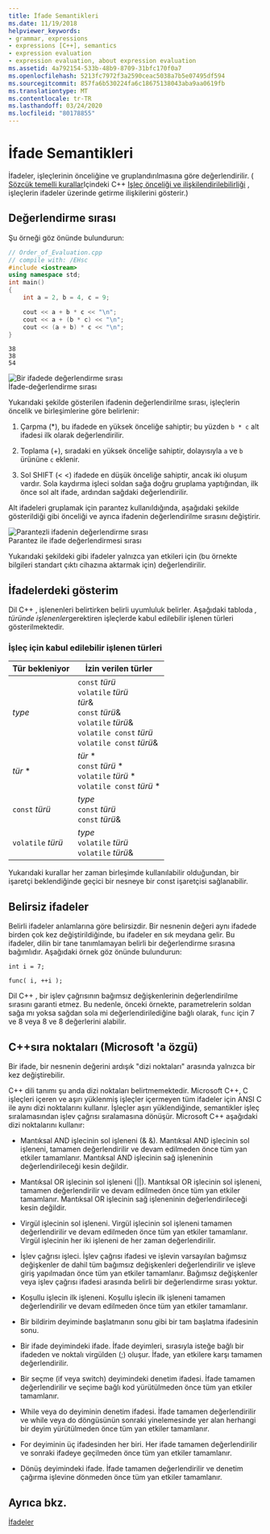 ```yaml
---
title: İfade Semantikleri
ms.date: 11/19/2018
helpviewer_keywords:
- grammar, expressions
- expressions [C++], semantics
- expression evaluation
- expression evaluation, about expression evaluation
ms.assetid: 4a792154-533b-48b9-8709-31bfc170f0a7
ms.openlocfilehash: 5213fc7972f3a2590ceac5038a7b5e07495df594
ms.sourcegitcommit: 857fa6b530224fa6c18675138043aba9aa0619fb
ms.translationtype: MT
ms.contentlocale: tr-TR
ms.lasthandoff: 03/24/2020
ms.locfileid: "80178855"
---
```

# <a name="semantics-of-expressions"></a>İfade Semantikleri

İfadeler, işleçlerinin önceliğine ve gruplandırılmasına göre değerlendirilir. ( [Sözcük temelli kurallar](../cpp/lexical-conventions.md)Içindeki C++ [Işleç önceliği ve ilişkilendirilebilirliği](../cpp/cpp-built-in-operators-precedence-and-associativity.md) , işleçlerin ifadeler üzerinde getirme ilişkilerini gösterir.)

## <a name="order-of-evaluation"></a>Değerlendirme sırası

Şu örneği göz önünde bulundurun:

```cpp
// Order_of_Evaluation.cpp
// compile with: /EHsc
#include <iostream>
using namespace std;
int main()
{
    int a = 2, b = 4, c = 9;

    cout << a + b * c << "\n";
    cout << a + (b * c) << "\n";
    cout << (a + b) * c << "\n";
}
```

```Output
38
38
54
```

![Bir ifadede değerlendirme sırası](../cpp/media/vc38zv1.gif "Bir ifadede değerlendirme sırası") <br/>
İfade-değerlendirme sırası

Yukarıdaki şekilde gösterilen ifadenin değerlendirilme sırası, işleçlerin öncelik ve birleşimlerine göre belirlenir:

1. Çarpma (*), bu ifadede en yüksek önceliğe sahiptir; bu yüzden `b * c` alt ifadesi ilk olarak değerlendirilir.

1. Toplama (+), sıradaki en yüksek önceliğe sahiptir, dolayısıyla `a` ve `b` ürününe `c` eklenir.

1. Sol SHIFT (< <) ifadede en düşük önceliğe sahiptir, ancak iki oluşum vardır. Sola kaydırma işleci soldan sağa doğru gruplama yaptığından, ilk önce sol alt ifade, ardından sağdaki değerlendirilir.

Alt ifadeleri gruplamak için parantez kullanıldığında, aşağıdaki şekilde gösterildiği gibi önceliği ve ayrıca ifadenin değerlendirilme sırasını değiştirir.

![Parantezli ifadenin değerlendirme sırası](../cpp/media/vc38zv2.gif "Parantezli ifadenin değerlendirme sırası") <br/>
Parantez ile ifade değerlendirmesi sırası

Yukarıdaki şekildeki gibi ifadeler yalnızca yan etkileri için (bu örnekte bilgileri standart çıktı cihazına aktarmak için) değerlendirilir.

## <a name="notation-in-expressions"></a>İfadelerdeki gösterim

Dil C++ , işlenenleri belirtirken belirli uyumluluk belirler. Aşağıdaki tabloda *, türünde işlenenler*gerektiren işleçlerde kabul edilebilir işlenen türleri gösterilmektedir.

### <a name="operand-types-acceptable-to-operators"></a>İşleç için kabul edilebilir işlenen türleri

|Tür bekleniyor|İzin verilen türler|
|-------------------|-------------------|
|*type*|`const` *türü*<br /> `volatile` *türü*<br /> *tür*&<br /> `const` *türü*&<br /> `volatile` *türü*&<br /> `volatile const` *türü*<br /> `volatile const` *türü*&|
|*tür* \*|*tür* \*<br /> `const` *türü* \*<br /> `volatile` *türü* \*<br /> `volatile const` *türü* \*|
|`const` *türü*|*type*<br /> `const` *türü*<br />`const` *türü*&|
|`volatile` *türü*|*type*<br /> `volatile` *türü*<br /> `volatile` *türü*&|

Yukarıdaki kurallar her zaman birleşimde kullanılabilir olduğundan, bir işaretçi beklendiğinde geçici bir nesneye bir const işaretçisi sağlanabilir.

## <a name="ambiguous-expressions"></a>Belirsiz ifadeler

Belirli ifadeler anlamlarına göre belirsizdir. Bir nesnenin değeri aynı ifadede birden çok kez değiştirildiğinde, bu ifadeler en sık meydana gelir. Bu ifadeler, dilin bir tane tanımlamayan belirli bir değerlendirme sırasına bağımlıdır. Aşağıdaki örnek göz önünde bulundurun:

```
int i = 7;

func( i, ++i );
```

Dil C++ , bir işlev çağrısının bağımsız değişkenlerinin değerlendirilme sırasını garanti etmez. Bu nedenle, önceki örnekte, parametrelerin soldan sağa mı yoksa sağdan sola mi değerlendirilediğine bağlı olarak, `func` için 7 ve 8 veya 8 ve 8 değerlerini alabilir.

## <a name="c-sequence-points-microsoft-specific"></a>C++sıra noktaları (Microsoft 'a özgü)

Bir ifade, bir nesnenin değerini ardışık "dizi noktaları" arasında yalnızca bir kez değiştirebilir.

C++ dili tanımı şu anda dizi noktaları belirtmemektedir. Microsoft C++, C işleçleri içeren ve aşırı yüklenmiş işleçler içermeyen tüm ifadeler için ANSI C ile aynı dizi noktalarını kullanır. İşleçler aşırı yüklendiğinde, semantikler işleç sıralamasından işlev çağrısı sıralamasına dönüşür. Microsoft C++ aşağıdaki dizi noktalarını kullanır:

- Mantıksal AND işlecinin sol işleneni (& &). Mantıksal AND işlecinin sol işleneni, tamamen değerlendirilir ve devam edilmeden önce tüm yan etkiler tamamlanır. Mantıksal AND işlecinin sağ işleneninin değerlendirileceği kesin değildir.

- Mantıksal OR işlecinin sol işleneni (&#124;&#124;). Mantıksal OR işlecinin sol işleneni, tamamen değerlendirilir ve devam edilmeden önce tüm yan etkiler tamamlanır. Mantıksal OR işlecinin sağ işleneninin değerlendirileceği kesin değildir.

- Virgül işlecinin sol işleneni. Virgül işlecinin sol işleneni tamamen değerlendirilir ve devam edilmeden önce tüm yan etkiler tamamlanır. Virgül işlecinin her iki işleneni de her zaman değerlendirilir.

- İşlev çağrısı işleci. İşlev çağrısı ifadesi ve işlevin varsayılan bağımsız değişkenler de dahil tüm bağımsız değişkenleri değerlendirilir ve işleve giriş yapılmadan önce tüm yan etkiler tamamlanır. Bağımsız değişkenler veya işlev çağrısı ifadesi arasında belirli bir değerlendirme sırası yoktur.

- Koşullu işlecin ilk işleneni. Koşullu işlecin ilk işleneni tamamen değerlendirilir ve devam edilmeden önce tüm yan etkiler tamamlanır.

- Bir bildirim deyiminde başlatmanın sonu gibi bir tam başlatma ifadesinin sonu.

- Bir ifade deyimindeki ifade. İfade deyimleri, sırasıyla isteğe bağlı bir ifadeden ve noktalı virgülden (;) oluşur. İfade, yan etkilere karşı tamamen değerlendirilir.

- Bir seçme (if veya switch) deyimindeki denetim ifadesi. İfade tamamen değerlendirilir ve seçime bağlı kod yürütülmeden önce tüm yan etkiler tamamlanır.

- While veya do deyiminin denetim ifadesi. İfade tamamen değerlendirilir ve while veya do döngüsünün sonraki yinelemesinde yer alan herhangi bir deyim yürütülmeden önce tüm yan etkiler tamamlanır.

- For deyiminin üç ifadesinden her biri. Her ifade tamamen değerlendirilir ve sonraki ifadeye geçilmeden önce tüm yan etkiler tamamlanır.

- Dönüş deyimindeki ifade. İfade tamamen değerlendirilir ve denetim çağırma işlevine dönmeden önce tüm yan etkiler tamamlanır.

## <a name="see-also"></a>Ayrıca bkz.

[İfadeler](../cpp/expressions-cpp.md)
